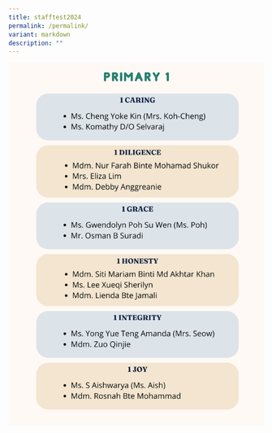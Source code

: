 ```yaml
---
title: stafftest2024
permalink: /permalink/
variant: markdown
description: ""
---
```

![](/images/2024/staff2024.png)